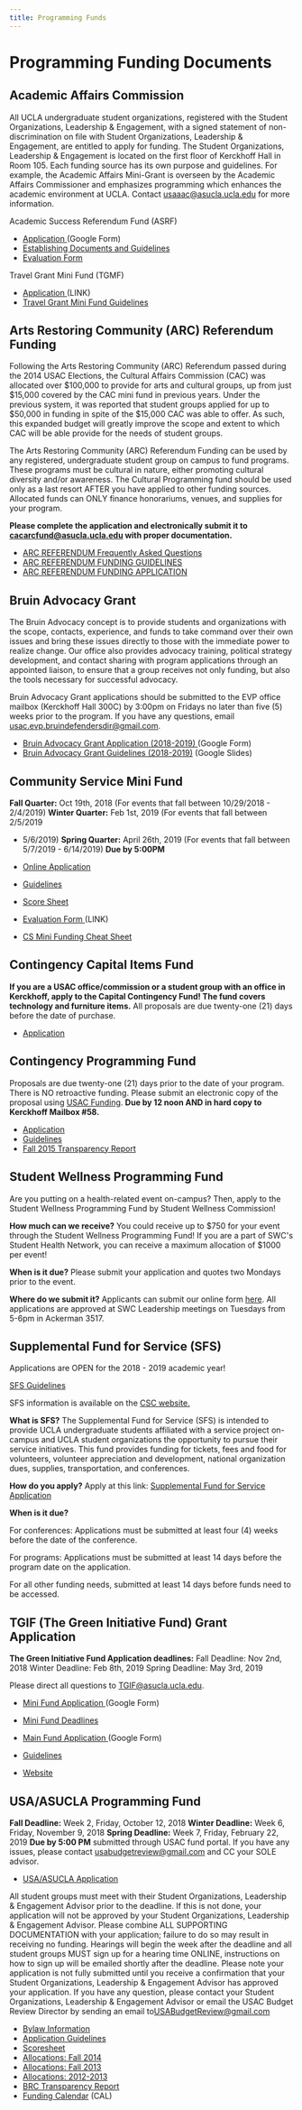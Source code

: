 ```yaml
---
title: Programming Funds
---
```


# Programming Funding Documents

## Academic Affairs Commission

All UCLA undergraduate student organizations, registered with the
Student Organizations, Leadership & Engagement, with a signed statement
of non-discrimination on file with Student Organizations, Leadership &
Engagement, are entitled to apply for funding. The Student
Organizations, Leadership & Engagement is located on the first floor of
Kerckhoff Hall in Room 105. Each funding source has its own purpose and
guidelines. For example, the Academic Affairs Mini-Grant is overseen by
the Academic Affairs Commissioner and emphasizes programming which
enhances the academic environment at UCLA. Contact
<usaaac@asucla.ucla.edu> for more information.

Academic Success Referendum Fund (ASRF)

-   [Application ](https://goo.gl/forms/18K9OnyKSMaIMsXr2) (Google Form)
-   [Establishing Documents and
    Guidelines ](docs/asrf_guidelines.pdf)
-   [Evaluation Form ](docs/Evaluation.doc)

Travel Grant Mini Fund (TGMF)

-   [Application ](https://goo.gl/forms/RlwIq0Oj3Lxvon4n2) (LINK)
-   [Travel Grant Mini Fund Guidelines
     ](https://docs.google.com/document/d/1CKOtypss9l1ZKMVJUMa0fNJAhcDXQ1wyGjNOztj3ZqI/edit?usp=sharing)

## Arts Restoring Community (ARC) Referendum Funding

Following the Arts Restoring Community (ARC) Referendum passed during
the 2014 USAC Elections, the Cultural Affairs Commission (CAC) was
allocated over $100,000 to provide for arts and cultural groups, up from
just $15,000 covered by the CAC mini fund in previous years. Under the
previous system, it was reported that student groups applied for up to
$50,000 in funding in spite of the $15,000 CAC was able to offer. As
such, this expanded budget will greatly improve the scope and extent to
which CAC will be able provide for the needs of student groups.

The Arts Restoring Community (ARC) Referendum Funding can be used by any
registered, undergraduate student group on campus to fund programs.
These programs must be cultural in nature, either promoting cultural
diversity and/or awareness. The Cultural Programming fund should be used
only as a last resort AFTER you have applied to other funding sources.
Allocated funds can ONLY finance honorariums, venues, and supplies for
your program.

**Please complete the application and electronically submit it to
<cacarcfund@asucla.ucla.edu> with proper documentation.**

-   [ARC REFERENDUM Frequently Asked
    Questions](docs/ARC%202019-2020%20FAQ.pdf)
-   [ARC REFERENDUM FUNDING
    GUIDELINES](docs/ARC%202019-2020%20Guidelines.pdf)
-   [ARC REFERENDUM FUNDING
    APPLICATION](docs/ARC%202019-2020%20Application.pdf)

## Bruin Advocacy Grant

The Bruin Advocacy concept is to provide students and organizations with
the scope, contacts, experience, and funds to take command over their
own issues and bring these issues directly to those with the immediate
power to realize change. Our office also provides advocacy training,
political strategy development, and contact sharing with program
applications through an appointed liaison, to ensure that a group
receives not only funding, but also the tools necessary for successful
advocacy.

Bruin Advocacy Grant applications should be submitted to the EVP office
mailbox (Kerckhoff Hall 300C) by 3:00pm on Fridays no later than five
(5) weeks prior to the program. If you have any questions, email
<usac.evp.bruindefendersdir@gmail.com>.

-   [Bruin Advocacy Grant Application
    (2018-2019) ](https://goo.gl/forms/qeHtpO6W66jVGIVq2)  (Google Form)
-   [Bruin Advocacy Grant Guidelines
    (2018-2019)](https://tinyurl.com/BAGuidelines)  (Google Slides)

## Community Service Mini Fund

**Fall Quarter:** Oct 19th, 2018 (For events that fall between
10/29/2018 - 2/4/2019)
**Winter Quarter:** Feb 1st, 2019 (For events that fall between 2/5/2019
- 5/6/2019)
**Spring Quarter:** April 26th, 2019 (For events that fall between
5/7/2019 - 6/14/2019)
**Due by 5:00PM**

-   [Online
    Application ](https://www.usacfunds.ucla.edu/fundapp/csmini/)
-   [Guidelines ](docs/funding_guidelines_csmini.doc)
-   [Score Sheet ](docs/CS_Mini_Fund_Score_Sheet.doc)
-   [Evaluation
    Form ](https://docs.google.com/forms/d/e/1FAIpQLSdcQsIpbMtay9XBDjcUsVad5_cDpaKgTkONGxB6UI9lxq1u4A/viewform) (LINK)
-   [CS Mini Funding Cheat
    Sheet](docs/CS%20Mini%20Funding%20Cheat%20Sheet%2017-18.pdf)

## Contingency Capital Items Fund

**If you are a USAC office/commission or a student group with an office
in Kerckhoff, apply to the Capital Contingency Fund! The fund covers
technology and furniture items.** All proposals are due twenty-one (21)
days before the date of purchase.

-   [Application ](Capital%20Contingency%20Application%202019.pdf)

## Contingency Programming Fund

Proposals are due twenty-one (21) days prior to the date of your
program. There is NO retroactive funding. Please submit an electronic
copy of the proposal using [USAC
Funding](https://www.usacfunds.ucla.edu/fundapp/contingency/).
**Due by 12 noon AND in hard copy to Kerckhoff Mailbox \#58.**

-   [Application ](https://www.usacfunds.ucla.edu/fundapp/contingency/)
-   [Guidelines ](https://usac.ucla.edu/funding/docs/Finance%20Committee%20Guidelines%202019-2020.pdf)
-   [Fall 2015 Transparency
    Report ](/funding/docs/Fall%20Transparency%20Report.pdf)

## Student Wellness Programming Fund

Are you putting on a health-related event on-campus? Then, apply to the
Student Wellness Programming Fund by Student Wellness Commission!

**How much can we receive?** You could receive up to $750 for your event
through the Student Wellness Programming Fund! If you are a part of
SWC's Student Health Network, you can receive a maximum allocation of
$1000 per event!

**When is it due?** Please submit your application and quotes two
Mondays prior to the event.

**Where do we submit it?** Applicants can submit our online form
[here](https://docs.google.com/forms/d/e/1FAIpQLSce4vwNF4drxrGp9Ks8OzKwBb716E-y4XNH2OTwVVVKZKMsxg/viewform?usp=sf_link).
All applications are approved at SWC Leadership meetings on Tuesdays
from 5-6pm in Ackerman 3517.

## Supplemental Fund for Service (SFS)

Applications are OPEN for the 2018 - 2019 academic year!

[SFS
Guidelines](https://docs.google.com/document/d/1x49XXs0TZlcSHa9cVwGK8gJxhEhRyjutXDOIIVvZEII/edit?usp=sharing)

SFS information is available on the [CSC
website.](http://uclacsc.org/sfs/)

**What is SFS?** The Supplemental Fund for Service (SFS) is intended to
provide UCLA undergraduate students affiliated with a service project
on-campus and UCLA student organizations the opportunity to pursue their
service initiatives. This fund provides funding for tickets, fees and
food for volunteers, volunteer appreciation and development, national
organization dues, supplies, transportation, and conferences.

**How do you apply?** Apply at this link: [Supplemental Fund for Service
Application](https://docs.google.com/document/d/1_-epDWMmKbRfGkGf1H7xphEjvghWHUYXIXKU3ZTlloY/edit)

**When is it due?**

For conferences: Applications must be submitted at least four (4) weeks
before the date of the conference.

For programs: Applications must be submitted at least 14 days before the
program date on the application.

For all other funding needs, submitted at least 14 days before funds
need to be accessed.

## TGIF (The Green Initiative Fund) Grant Application

**The Green Initiative Fund Application deadlines:**
Fall Deadline: Nov 2nd, 2018
Winter Deadline: Feb 8th, 2019
Spring Deadline: May 3rd, 2019

Please direct all questions to <TGIF@asucla.ucla.edu>.

-   [Mini Fund
    Application ](https://docs.google.com/forms/d/e/1FAIpQLSfvQRaZknYbwziYV9np8kKV0sYoFdwYsKvtLX_Rb-IfasuP7g/viewform)
     (Google Form)
-   [Mini Fund
    Deadlines ](https://docs.google.com/document/d/1_2aw4XpvE1GS9OhYoARo-nSph4omfy31mwDeZ4wWPSE/edit)

-   [Main Fund
    Application ](https://docs.google.com/forms/d/e/1FAIpQLSf8zmgmuzwLdBvHxZEV5_H5yjzQYv6RlcRM_LaEKsZMjvaqsQ/viewform)
     (Google Form)
-   [Guidelines ](http://tgif.ucla.edu/docs/tgif_guide.doc)
-   [Website ](http://tgif.ucla.edu/)

## USA/ASUCLA Programming Fund

**Fall Deadline:** Week 2, Friday, October 12, 2018
**Winter Deadline:** Week 6, Friday, November 9, 2018
**Spring Deadline:** Week 7, Friday, February 22, 2019
**Due by 5:00 PM** submitted through USAC fund portal.
If you have any issues, please contact
<usabudgetreview@gmail.com> and CC your SOLE
advisor.

-   [USA/ASUCLA
    Application ](https://www.usacfunds.ucla.edu/fundapp/bod/)

All student groups must meet with their Student Organizations,
Leadership & Engagement Advisor prior to the deadline. If this is not
done, your application will not be approved by your Student
Organizations, Leadership & Engagement Advisor. Please combine ALL
SUPPORTING DOCUMENTATION with your application; failure to do so may
result in receiving no funding. Hearings will begin the week after the
deadline and all student groups MUST sign up for a hearing time ONLINE,
instructions on how to sign up will be emailed shortly after the
deadline. Please note your application is not fully submitted until you
receive a confirmation that your Student Organizations, Leadership &
Engagement Advisor has approved your application. If you have any
question, please contact your Student Organizations, Leadership &
Engagement Advisor or email the USAC Budget Review Director by sending
an email to<USABudgetReview@gmail.com>



-   [Bylaw Information ](docs/funding_guidelines_programming.doc)
-   [Application
    Guidelines ](docs/BOD%20Guideline%20Sheet%20Revised.pdf)
-   [Scoresheet ](docs/bod_sc.pdf)
-   [Allocations: Fall
    2014](docs/USA_BOD%20Allocations%20-%20Fall%202014-2015.pdf)
-   [Allocations: Fall 2013 ](docs/fall%202013%20bod.pdf)
-   [Allocations:
    2012-2013 ](docs/previous_allocations2012-2013.pdf)
-   [BRC Transparency
    Report](docs/BRC%20Transparency%20Report%202016-2017.pdf)
-   [Funding
    Calendar](https://www.google.com/calendar/embed?src=p04crgludhg3144aiat7k300hs%40group.calendar.google.com&ctz=America/Los_Angeles)
    (CAL)
